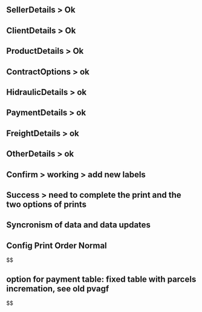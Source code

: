 ## SellerDetails > Ok

## ClientDetails > Ok

## ProductDetails > Ok

## ContractOptions > ok

## HidraulicDetails > ok

## PaymentDetails > ok

## FreightDetails > ok

## OtherDetails > ok

## Confirm > working > add new labels

## Success > need to complete the print and the two options of prints

## Syncronism of data and data updates

## Config Print Order Normal

$$
## option for payment table: fixed table with parcels incremation, see old pvagf
$$
